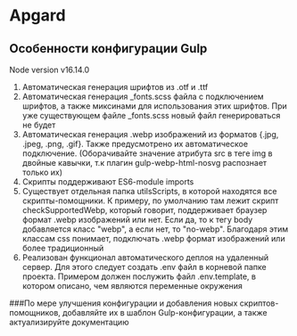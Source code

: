 # Apgard

## Особенности конфигурации Gulp
Node version v16.14.0
1) Автоматическая генерация шрифтов из .otf и .ttf
2) Автоматическая генерация _fonts.scss файла с подключением шрифтов, 
а также миксинами для использования этих шрифтов.
При уже существующем файле _fonts.scss новый файл генерироваться не будет
3) Автоматическая генерация .webp изображений из форматов {.jpg, .jpeg, .png, .gif}.
Также предусмотрено их автоматическое подключение.
(Оборачивайте значение атрибута src в теге img в двойные кавычки, т.к плагин gulp-webp-html-nosvg распознает только их)
4) Скрипты поддерживают ES6-module imports
5) Существует отдельная папка utilsScripts, в которой находятся все скрипты-помощники.
К примеру, по умолчанию там лежит скрипт checkSupportedWebp, который говорит, поддерживает браузер формат .webp изображений или нет.
Если да, то к тегу body добавляется класс "webp", а если нет, то "no-webp".
Благодаря этим классам css понимает, подключать .webp формат изображений или более традиционный
6) Реализован функционал автоматического деплоя на удаленный сервер.
Для этого следует создать .env файл в корневой папке проекта.
Примером должен послужить файл .env.template, в котором описано, чем являются переменные окружения

###По мере улучшения конфигурации и добавления новых скриптов-помощников, добавляйте их в шаблон Gulp-конфигурации, а также актуализируйте документацию
